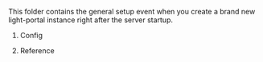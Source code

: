 This folder contains the general setup event when you create a brand new light-portal instance right after the server startup. 

1. Config

2. Reference

